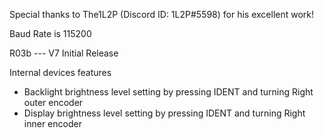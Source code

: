 Special thanks to The1L2P (Discord ID: 1L2P#5598) for his excellent work!

Baud Rate is 115200

R03b --- V7 Initial Release

Internal devices features
- Backlight brightness level setting by pressing IDENT and turning Right outer encoder
- Display brightness level setting by pressing IDENT and turning Right inner encoder


